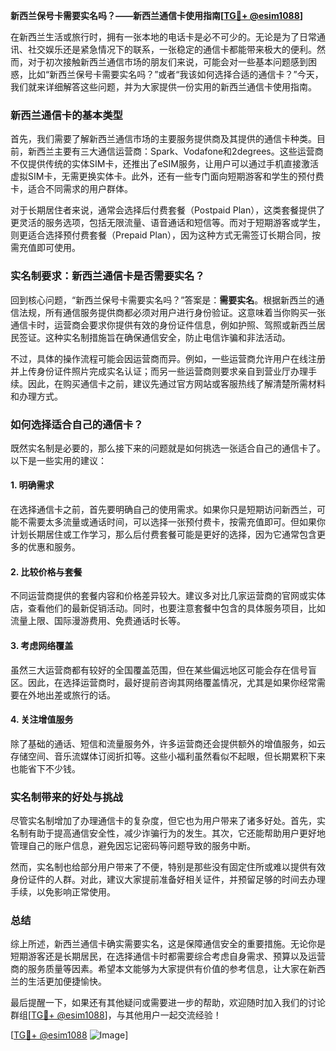**新西兰保号卡需要实名吗？——新西兰通信卡使用指南[[TG💪+ @esim1088](https://t.me/s/esim1088)]**

在新西兰生活或旅行时，拥有一张本地的电话卡是必不可少的。无论是为了日常通讯、社交娱乐还是紧急情况下的联系，一张稳定的通信卡都能带来极大的便利。然而，对于初次接触新西兰通信市场的朋友们来说，可能会对一些基本问题感到困惑，比如“新西兰保号卡需要实名吗？”或者“我该如何选择合适的通信卡？”今天，我们就来详细解答这些问题，并为大家提供一份实用的新西兰通信卡使用指南。

### 新西兰通信卡的基本类型

首先，我们需要了解新西兰通信市场的主要服务提供商及其提供的通信卡种类。目前，新西兰主要有三大通信运营商：Spark、Vodafone和2degrees。这些运营商不仅提供传统的实体SIM卡，还推出了eSIM服务，让用户可以通过手机直接激活虚拟SIM卡，无需更换实体卡。此外，还有一些专门面向短期游客和学生的预付费卡，适合不同需求的用户群体。

对于长期居住者来说，通常会选择后付费套餐（Postpaid Plan），这类套餐提供了更灵活的服务选项，包括无限流量、语音通话和短信等。而对于短期游客或学生，则更适合选择预付费套餐（Prepaid Plan），因为这种方式无需签订长期合同，按需充值即可使用。

### 实名制要求：新西兰通信卡是否需要实名？

回到核心问题，“新西兰保号卡需要实名吗？”答案是：**需要实名**。根据新西兰的通信法规，所有通信服务提供商都必须对用户进行身份验证。这意味着当你购买一张通信卡时，运营商会要求你提供有效的身份证件信息，例如护照、驾照或新西兰居民签证。这种实名制措施旨在确保通信安全，防止电信诈骗和非法活动。

不过，具体的操作流程可能会因运营商而异。例如，一些运营商允许用户在线注册并上传身份证件照片完成实名认证；而另一些运营商则要求亲自到营业厅办理手续。因此，在购买通信卡之前，建议先通过官方网站或客服热线了解清楚所需材料和办理方式。

### 如何选择适合自己的通信卡？

既然实名制是必要的，那么接下来的问题就是如何挑选一张适合自己的通信卡了。以下是一些实用的建议：

#### 1. **明确需求**
   在选择通信卡之前，首先要明确自己的使用需求。如果你只是短期访问新西兰，可能不需要太多流量或通话时间，可以选择一张预付费卡，按需充值即可。但如果你计划长期居住或工作学习，那么后付费套餐可能是更好的选择，因为它通常包含更多的优惠和服务。

#### 2. **比较价格与套餐**
   不同运营商提供的套餐内容和价格差异较大。建议多对比几家运营商的官网或实体店，查看他们的最新促销活动。同时，也要注意套餐中包含的具体服务项目，比如流量上限、国际漫游费用、免费通话时长等。

#### 3. **考虑网络覆盖**
   虽然三大运营商都有较好的全国覆盖范围，但在某些偏远地区可能会存在信号盲区。因此，在选择运营商时，最好提前咨询其网络覆盖情况，尤其是如果你经常需要在外地出差或旅行的话。

#### 4. **关注增值服务**
   除了基础的通话、短信和流量服务外，许多运营商还会提供额外的增值服务，如云存储空间、音乐流媒体订阅折扣等。这些小福利虽然看似不起眼，但长期累积下来也能省下不少钱。

### 实名制带来的好处与挑战

尽管实名制增加了办理通信卡的复杂度，但它也为用户带来了诸多好处。首先，实名制有助于提高通信安全性，减少诈骗行为的发生。其次，它还能帮助用户更好地管理自己的账户信息，避免因忘记密码等问题导致的服务中断。

然而，实名制也给部分用户带来了不便，特别是那些没有固定住所或难以提供有效身份证件的人群。对此，建议大家提前准备好相关证件，并预留足够的时间去办理手续，以免影响正常使用。

### 总结

综上所述，新西兰通信卡确实需要实名，这是保障通信安全的重要措施。无论你是短期游客还是长期居民，在选择通信卡时都需要综合考虑自身需求、预算以及运营商的服务质量等因素。希望本文能够为大家提供有价值的参考信息，让大家在新西兰的生活更加便捷愉快。

最后提醒一下，如果还有其他疑问或需要进一步的帮助，欢迎随时加入我们的讨论群组[[TG💪+ @esim1088](https://t.me/s/esim1088)]，与其他用户一起交流经验！

[[TG💪+ @esim1088](https://t.me/s/esim1088) ![Image](https://i.postimg.cc/4NQfJmqS/Snipaste-2025-05-13-00-14-12.png)]